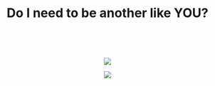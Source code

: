 <h1 align="center">
Do I need to be another like YOU?
</h1>

<br/><br/><br/>

<p align="center">

</p>

<p align="center">
<a href="https://www.linkedin.com/in/gabriel-gon%C3%A7alves-freitas-511775242/"> <img src="https://img.shields.io/badge/LinkedIn-%230077B5.svg?logo=linkedin&logoColor=white" > </a> 
</p>

<p align="center"> 
  <img src="https://github-readme-stats.vercel.app/api/top-langs/?username=gabrielgoncalfreitas&theme=dracula&show_icons=true&hide_border=true&layout=compact" />
</p>
